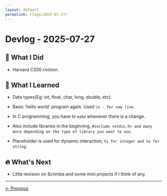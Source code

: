 ```yaml
---
layout: default
permalink: /logs/2025-07-27/
---
```


# Devlog - 2025-07-27

## 🚀 What I Did

- Harvard CS50 rivision.

## 🧠 What I Learned

- Data types(Eg: int, float, char, long, double, etc).
- Basic 'hello world' program again. Used `\n - for new line`.
- In C programming, you have to `make` whenever there is a change.
- Also include libraries in the beginning, `#include <stdio.h> and many more
  depending on the type of library you want to use`.

- Placeholder is used for dynamic interaction, `%i for integer and %s for
  string`.

## 🔥 What's Next

- Little revision on Scrimba and some mini projects if I think of any.

---

[← Previous]({{site.baseurl}}/logs/2025-07-24/)
